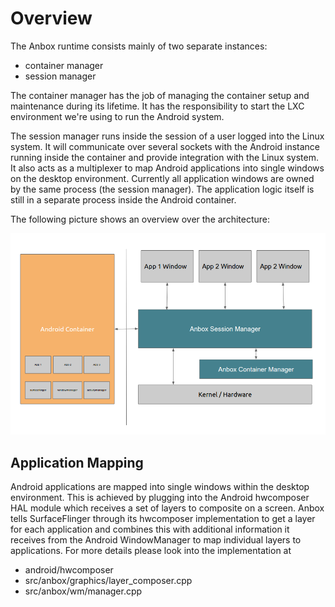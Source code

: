 # Overview

The Anbox runtime consists mainly of two separate instances:

 * container manager
 * session manager

The container manager has the job of managing the container setup and maintenance
during its lifetime. It has the responsibility to start the LXC environment we're
using to run the Android system.

The session manager runs inside the session of a user logged into the Linux system.
It will communicate over several sockets with the Android instance running inside
the container and provide integration with the Linux system. It also acts as a
multiplexer to map Android applications into single windows on the desktop
environment. Currently all application windows are owned by the same process
(the session manager). The application logic itself is still in a separate process
inside the Android container.

The following picture shows an overview over the architecture:

![Anbox architecture](architecture.png)

## Application Mapping

Android applications are mapped into single windows within the desktop environment.
This is achieved by plugging into the Android hwcomposer HAL module which receives
a set of layers to composite on a screen. Anbox tells SurfaceFlinger through its
hwcomposer implementation to get a layer for each application and combines this with
additional information it receives from the Android WindowManager to map individual
layers to applications. For more details please look into the implementation at

 * android/hwcomposer
 * src/anbox/graphics/layer_composer.cpp
 * src/anbox/wm/manager.cpp
